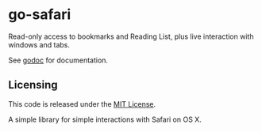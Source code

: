 
go-safari
=========

Read-only access to bookmarks and Reading List, plus live interaction with windows and tabs.

See [godoc][godoc] for documentation.

Licensing
---------

This code is released under the [MIT License][mit].

A simple library for simple interactions with Safari on OS X.

[godoc]: https://godoc.org/pkg/gogs.deanishe.net/deanishe/go-safari
[mit]: ./LICENCE.txt
